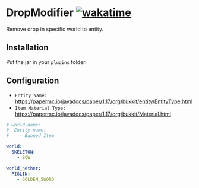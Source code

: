 # DropModifier [![wakatime](https://wakatime.com/badge/user/09da6df9-171a-4950-8424-21c28008a13d/project/673d7263-0acd-4d0b-97b6-8c4b0ab2092a.svg)](https://wakatime.com/badge/user/09da6df9-171a-4950-8424-21c28008a13d/project/673d7263-0acd-4d0b-97b6-8c4b0ab2092a)

Remove drop in specific world to entity.

## Installation
 Put the jar in your `plugins` folder.

## Configuration

- `Entity Name: ` https://papermc.io/javadocs/paper/1.17/org/bukkit/entity/EntityType.html
- `Item Material Type: ` https://papermc.io/javadocs/paper/1.17/org/bukkit/Material.html
```yml
# world-name:
#  Entity-name: 
#    - Banned Item 

world:
  SKELETON:
    - BOW

world_nether:
  PIGLIN:
    - GOLDEN_SWORD
```